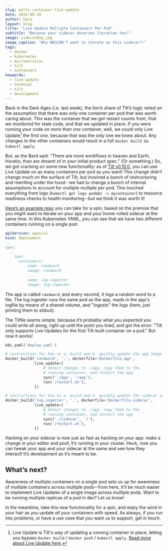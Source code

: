 ```yaml
---
slug: multi-container-live-update
date: 2019-08-20
author: maia
layout: blog
title: "Live Update Multiple Containers Per Pod"
subtitle: "Because your sidecar deserves iteration too!"
image: sidecarDog.jpg
image_caption: "Who WOULDN'T want to iterate on this sidecar?!"
tags:
  - docker
  - kubernetes
  - microservices
  - tilt
  - containers
keywords:
  - live-update
  - terminal
  - tilt
  - development
---
```

Back in the Dark Ages (i.e. last week), the lion’s share of Tilt’s logic relied on the assumption that there was only one container per pod that was worth caring about. This was the container that we got restart counts from, that we monitored for stale code, and that we updated in place. If you were running your code on _more than one_ container, well, we could only Live Update[^1] the first one, because that was the only one we knew about. Any changes to the other containers would result in a full `docker build && kubectl apply`.

But, as the Bard said: "There are more workflows in heaven and Earth, Horatio, than are dreamt of in your initial product spec." (Or something.) So, we got cracking on some new functionality: as of [Tilt v0.10.0](https://github.com/windmilleng/tilt/releases), you can use Live Update on as many containers per pod as you want! This change didn’t change much on the surface of Tilt, but involved a bunch of restructuring and rewriting under the hood--we had to change a bunch of internal assumptions to account for multiple multiple per pod. This touched everything from logs (`kubectl get logs podabc -c mycontainer`) to resource readiness checks to health monitoring--but we think it was worth it!

[Here’s an example repo](https://github.com/windmilleng/sidecar_example) you can take for a spin, based on the premise that you might want to iterate on your app and your home-rolled sidecar at the same time. In this Kubernetes YAML, you can see that we have two different containers running on a single pod:

```yaml
apiVersion: apps/v1
kind: Deployment
...
spec:
  ...
    spec:
      containers:
        - name: randword
          image: randword
          ...
        - name: log-ingester
          image: log-ingester
```

The app is called `randword`, and every second, it logs a random word to a file. The log ingester runs the same pod as the app, reads in the app's logfile by means of a shared volume, and "ingests" the logs (here, just printing them to stdout).

The Tilfile seems simple, because it’s probably what you expected you could write all along, right up until the point you tried, and got the error: "Tilt only supports Live Updates for the first Tilt-built container on a pod." But now it works!

```python
k8s_yaml('deploy.yaml')

# instructions for how to a. build and b. quickly update the app image
docker_build('randword', '.', dockerfile='Dockerfile.app',
             live_update=[
                 # detect changes to ./app, copy them to the
                 # running container, and restart the app
                 sync('./app', '/app'),
                 run('/restart.sh'),
             ])

# instructions for how to a. build and b. quickly update the sidecar image
docker_build('log-ingester', '.', dockerfile='Dockerfile.sidecar',
             live_update=[
                 # detect changes to ./app, copy them to the
                 # running container, and restart the app
                 sync('./sidecar', '/'),
                 run('/restart.sh'),
             ])
```

Hacking on your sidecar is now just as fast as hacking on your app: make a change in your editor and poof, it’s running in your cluster. Heck, now you can tweak your app and your sidecar at the same and see how they interact! It’s development as it’s meant to be.

## What’s next?

Awareness of multiple containers on a single pod sets us up for awareness of multiple containers across multiple pods--from here, it’ll be much easier to implement Live Updates of a single image across multiple pods. Want to be running multiple replicas of a pod in dev? Let us know!

In the meantime, take this new functionality for a spin, and enjoy the wind in your hair as you update _all_ your containers with speed. As always, if you run into problems, or have a use case that you want us to support, get in touch.

[^1]: Live Update is Tilt's way of updating a running container in place, letting you bypass `docker build` / `docker push` / `kubectl apply`. [Read more about Live Update here](https://blog.tilt.dev/2019/04/02/fast-kubernetes-development-with-live-update.html).
